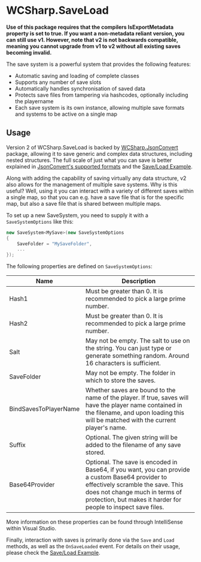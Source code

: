 # WCSharp.SaveLoad

**Use of this package requires that the compilers IsExportMetadata property is set to true. If you want a non-metadata reliant version, you can still use v1. However, note that v2 is not backwards compatible, meaning you cannot upgrade from v1 to v2 without all existing saves becoming invalid.**

The save system is a powerful system that provides the following features:

* Automatic saving and loading of complete classes
* Supports any number of save slots
* Automatically handles synchronisation of saved data
* Protects save files from tampering via hashcodes, optionally including the playername
* Each save system is its own instance, allowing multiple save formats and systems to be active on a single map

## Usage

Version 2 of WCSharp.SaveLoad is backed by [WCSharp.JsonConvert](../json-convert/index.md) package, allowing it to save generic and complex data structures, including nested structures. The full scale of just what you can save is better explained in [JsonConvert's supported formats](../json-convert/supported-formats.md) and the [Save/Load Example](example.md).

Along with adding the capability of saving virtually any data structure, v2 also allows for the management of multiple save systems. Why is this useful? Well, using it you can interact with a variety of different saves within a single map, so that you can e.g. have a save file that is for the specific map, but also a save file that is shared between multiple maps.

To set up a new SaveSystem, you need to supply it with a `SaveSystemOptions` like this:

```csharp
new SaveSystem<MySave>(new SaveSystemOptions
{
	SaveFolder = "MySaveFolder",
	...
});
```

The following properties are defined on `SaveSystemOptions`:

| Name | Description |
|---|---|
| Hash1 | Must be greater than 0. It is recommended to pick a large prime number. |
| Hash2 | Must be greater than 0. It is recommended to pick a large prime number. |
| Salt | May not be empty. The salt to use on the string. You can just type or generate something random. Around 16 characters is sufficient. |
| SaveFolder | May not be empty. The folder in which to store the saves. |
| BindSavesToPlayerName | Whether saves are bound to the name of the player. If true, saves will have the player name contained in the filename, and upon loading this will be matched with the current player's name. |
| Suffix | Optional. The given string will be added to the filename of any save stored. |
| Base64Provider | Optional. The save is encoded in Base64, if you want, you can provide a custom Base64 provider to effectively scramble the save. This does not change much in terms of protection, but makes it harder for people to inspect save files. |

More information on these properties can be found through IntelliSense within Visual Studio.

Finally, interaction with saves is primarily done via the `Save` and `Load` methods, as well as the `OnSaveLoaded` event. For details on their usage, please check the [Save/Load Example](example.md).
